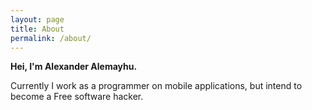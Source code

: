 ```yaml
---
layout: page
title: About
permalink: /about/
---
```


**Hei, I'm Alexander Alemayhu.**

Currently I work as a programmer on mobile applications, but intend to
become a Free software hacker.
